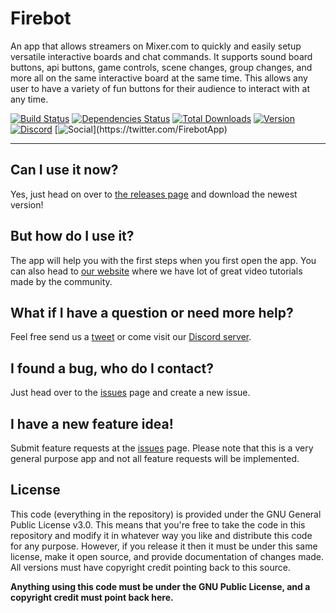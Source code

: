Firebot
======
An app that allows streamers on Mixer.com to quickly and easily setup versatile interactive boards and chat commands. It supports sound board buttons, api buttons, game controls, scene changes, group changes, and more all on the same interactive board at the same time. This allows any user to have a variety of fun buttons for their audience to interact with at any time.

[![Build Status](https://api.travis-ci.org/crowbartools/Firebot.svg)](https://travis-ci.org/crowbartools/Firebot)
[![Dependencies Status](https://david-dm.org/crowbartools/Firebot/status.png)](https://david-dm.org/crowbartools/Firebot)
[![Total Downloads](https://img.shields.io/github/downloads/crowbartools/firebot/total.svg)](https://crowbartools.com)
[![Version](https://img.shields.io/github/release/crowbartools/firebot.svg)](https://github.com/Firebottle/Firebot/releases)
[![Discord](https://img.shields.io/discord/372817064034959370.svg?label=Discord+(chat))](https://discord.gg/DegW792)
[![Social](https://img.shields.io/twitter/follow/firebotapp.svg?style=social&label=Follow+Us!)](https://twitter.com/FirebotApp)

***

## Can I use it now?
Yes, just head on over to [the releases page](https://github.com/Firebottle/Firebot/releases) and download the newest version!

## But how do I use it?
The app will help you with the first steps when you first open the app. You can also head to [our website](https://crowbartools.com/firebot) where we have lot of great video tutorials made by the community.

## What if I have a question or need more help?
Feel free send us a [tweet](https://twitter.com/FirebotApp) or come visit our [Discord server](https://discord.gg/DegW792). 

## I found a bug, who do I contact?
Just head over to the [issues](https://github.com/Firebottle/Firebot/issues) page and create a new issue.

## I have a new feature idea!
Submit feature requests at the [issues](https://github.com/Firebottle/Firebot/issues) page. Please note that this is a very general purpose app and not all feature requests will be implemented.

## License
This code (everything in the repository) is provided under the GNU General Public License v3.0. This means that you're free to take the code in this repository and modify it in whatever way you like and distribute this code for any purpose. However, if you release it then it must be under this same license, make it open source, and provide documentation of changes made. All versions must have copyright credit pointing back to this source.

**Anything using this code must be under the GNU Public License, and a copyright credit must point back here.**
